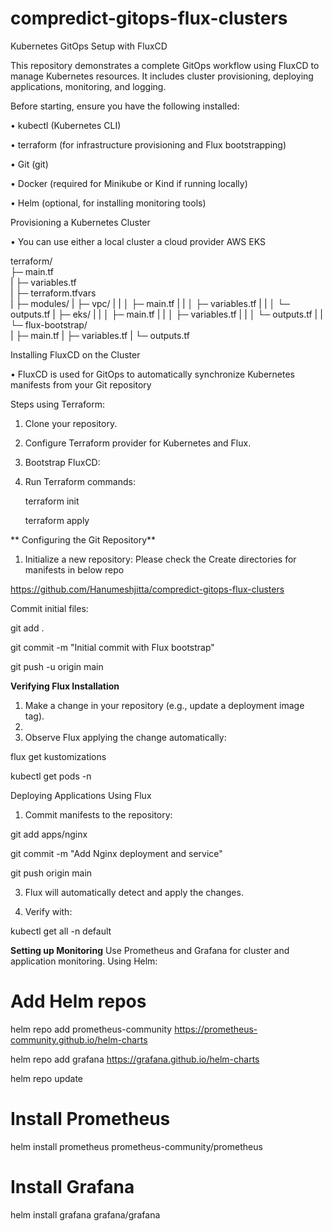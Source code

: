 # compredict-gitops-flux-clusters

Kubernetes GitOps Setup with FluxCD

This repository demonstrates a complete GitOps workflow using FluxCD to manage Kubernetes resources. It includes cluster provisioning, deploying applications, monitoring, and logging.

Before starting, ensure you have the following installed:

•	kubectl (Kubernetes CLI)

•	terraform (for infrastructure provisioning and Flux bootstrapping)

•	Git (git)

•	Docker (required for Minikube or Kind if running locally)

•	Helm (optional, for installing monitoring tools)

Provisioning a Kubernetes Cluster

•	You can use either a local cluster a cloud provider AWS EKS

terraform/                   
	├─ main.tf  
	|
	├─ variables.tf  
    |
	├─ terraform.tfvars   
    |
	├─ modules/
       |
	   ├─ vpc/
	   |  |
	   │  ├─ main.tf
	   |  |
	   │  ├─ variables.tf
	   |  |
	   │  └─ outputs.tf
	   |
	   ├─ eks/
	   |  |
	   │  ├─ main.tf
	   |  |
	   │  ├─ variables.tf
	   |  |
	   │  └─ outputs.tf
	   |  |
	   └─ flux-bootstrap/	
	      |
	      ├─ main.tf
	      |
	      ├─ variables.tf
	      |
	      └─ outputs.tf
	

Installing FluxCD on the Cluster

•	FluxCD is used for GitOps to automatically synchronize Kubernetes manifests from your Git repository

Steps using Terraform:

1.	Clone your repository.

2.	Configure Terraform provider for Kubernetes and Flux.

3.	Bootstrap FluxCD:

4.	Run Terraform commands:

	terraform init
	
	terraform apply

**
Configuring the Git Repository**

1.	Initialize a new repository:
Please check the  Create directories for manifests  in below repo

https://github.com/Hanumeshjitta/compredict-gitops-flux-clusters

Commit initial files:

git add .

git commit -m "Initial commit with Flux bootstrap"

git push -u origin main


**Verifying Flux Installation**
1.	Make a change in your repository (e.g., update a deployment image tag).
2.	
3.	Observe Flux applying the change automatically:
   
flux get kustomizations

kubectl get pods -n <namespace>

Deploying Applications Using Flux

1.	Commit manifests to the repository:
   
git add apps/nginx

git commit -m "Add Nginx deployment and service"

git push origin main

3.	Flux will automatically detect and apply the changes.

4.	Verify with:

kubectl get all -n default


**Setting up Monitoring**
Use Prometheus and Grafana for cluster and application monitoring.
Using Helm:
# Add Helm repos
helm repo add prometheus-community https://prometheus-community.github.io/helm-charts

helm repo add grafana https://grafana.github.io/helm-charts

helm repo update

# Install Prometheus

helm install prometheus prometheus-community/prometheus

# Install Grafana

helm install grafana grafana/grafana






